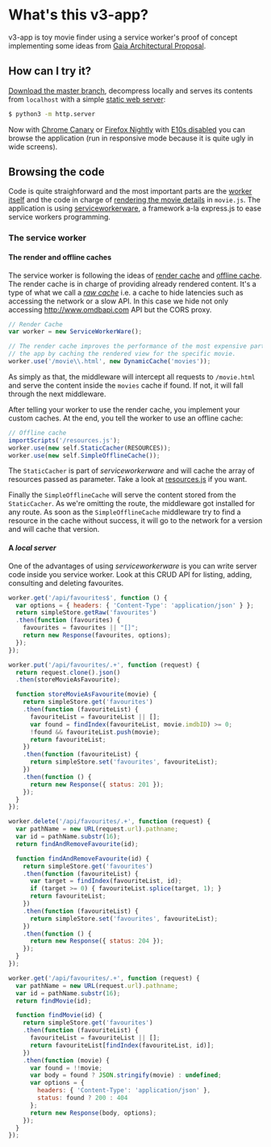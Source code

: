 # What's this v3-app?

v3-app is toy movie finder using a service worker's proof of concept implementing some ideas from [Gaia Architectural Proposal](https://wiki.mozilla.org/Gaia/Architecture_Proposal).

## How can I try it?

[Download the master branch](https://github.com/lodr/v3-app/archive/master.zip), decompress locally and serves its contents from `localhost` with a simple [static web server](https://gist.github.com/willurd/5720255):

```bash
$ python3 -m http.server
```

Now with [Chrome Canary](https://www.google.es/chrome/browser/canary.html) or [Firefox Nightly](https://nightly.mozilla.org/) with [E10s disabled](https://wiki.mozilla.org/Electrolysis#Enabling_and_Disabling_Electrolysis) you can browse the application (run in responsive mode because it is quite ugly in wide screens).

## Browsing the code

Code is quite straighforward and the most important parts are the [worker itself](https://github.com/lodr/v3-app/blob/nightly/sw.js) and the code in charge of [rendering the movie details](https://github.com/lodr/v3-app/blob/nightly/js/movie.js) in `movie.js`. The application is using [serviceworkerware](https://github.com/arcturus/serviceworkerware), a framework a-la express.js to ease service workers programming.

### The service worker

#### The render and offline caches

The service worker is following the ideas of [render cache](https://wiki.mozilla.org/Gaia/Architecture_Proposal#Render_store) and [offline cache](https://wiki.mozilla.org/Gaia/Architecture_Proposal#Offline_store). The render cache is in charge of providing already rendered content. It's a type of what we call a [_raw cache_](https://github.com/arcturus/sww-raw-cache) i.e. a cache to hide latencies such as accessing the network or a slow API. In this case we hide not only accessing http://www.omdbapi.com API but the CORS proxy.

```js
// Render Cache
var worker = new ServiceWorkerWare();

// The render cache improves the performance of the most expensive part of
// the app by caching the rendered view for the specific movie.
worker.use('/movie\\.html', new DynamicCache('movies'));
```

As simply as that, the middleware will intercept all requests to `/movie.html` and serve the content inside the `movies` cache if found. If not, it will fall through the next middleware.

After telling your worker to use the render cache, you implement your custom caches. At the end, you tell the worker to use an offline cache: 

```js
// Offline cache
importScripts('/resources.js');
worker.use(new self.StaticCacher(RESOURCES));
worker.use(new self.SimpleOfflineCache());
```

The `StaticCacher` is part of _serviceworkerware_ and will cache the array of resources passed as parameter. Take a look at [resources.js](https://github.com/lodr/v3-app/blob/nightly/resources.js) if you want.

Finally the `SimpleOfflineCache` will serve the content stored from the `StaticCacher`. As we're omitting the route, the middleware got installed for any route. As soon as the `SimpleOfflineCache` middleware try to find a resource in the cache without success, it will go to the network for a version and will cache that version.

#### A _local server_

One of the advantages of using _serviceworkerware_ is you can write server code inside you service worker. Look at this CRUD API for listing, adding, consulting and deleting favourites.

```js
worker.get('/api/favourites$', function () {
  var options = { headers: { 'Content-Type': 'application/json' } };
  return simpleStore.getRaw('favourites')
  .then(function (favourites) {
    favourites = favourites || "[]";
    return new Response(favourites, options);
  });
});

worker.put('/api/favourites/.+', function (request) {
  return request.clone().json()
  .then(storeMovieAsFavourite);

  function storeMovieAsFavourite(movie) {
    return simpleStore.get('favourites')
    .then(function (favouriteList) {
      favouriteList = favouriteList || [];
      var found = findIndex(favouriteList, movie.imdbID) >= 0;
      !found && favouriteList.push(movie);
      return favouriteList;
    })
    .then(function (favouriteList) {
      return simpleStore.set('favourites', favouriteList);
    })
    .then(function () {
      return new Response({ status: 201 });
    });
  }
});

worker.delete('/api/favourites/.+', function (request) {
  var pathName = new URL(request.url).pathname;
  var id = pathName.substr(16);
  return findAndRemoveFavourite(id);

  function findAndRemoveFavourite(id) {
    return simpleStore.get('favourites')
    .then(function (favouriteList) {
      var target = findIndex(favouriteList, id);
      if (target >= 0) { favouriteList.splice(target, 1); }
      return favouriteList;
    })
    .then(function (favouriteList) {
      return simpleStore.set('favourites', favouriteList);
    })
    .then(function () {
      return new Response({ status: 204 });
    });
  }
});

worker.get('/api/favourites/.+', function (request) {
  var pathName = new URL(request.url).pathname;
  var id = pathName.substr(16);
  return findMovie(id);

  function findMovie(id) {
    return simpleStore.get('favourites')
    .then(function (favouriteList) {
      favouriteList = favouriteList || [];
      return favouriteList[findIndex(favouriteList, id)];
    })
    .then(function (movie) {
      var found = !!movie;
      var body = found ? JSON.stringify(movie) : undefined;
      var options = {
        headers: { 'Content-Type': 'application/json' },
        status: found ? 200 : 404
      };
      return new Response(body, options);
    });
  }
});
```
